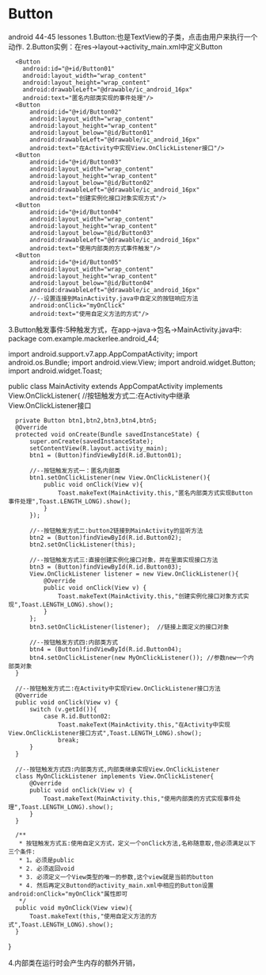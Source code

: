 # Button

android 44-45 lessones
1.Button:也是TextView的子类，点击由用户来执行一个动作.
2.Button实例：在res->layout->activity_main.xml中定义Button
  <?xml version="1.0" encoding="utf-8"?>
  <RelativeLayout xmlns:android="http://schemas.android.com/apk/res/android"
      xmlns:tools="http://schemas.android.com/tools"
      android:layout_width="match_parent"
      android:layout_height="match_parent"
      android:paddingBottom="@dimen/activity_vertical_margin"
      android:paddingLeft="@dimen/activity_horizontal_margin"
      android:paddingRight="@dimen/activity_horizontal_margin"
      android:paddingTop="@dimen/activity_vertical_margin"
      tools:context="com.example.mackerlee.android_44.MainActivity">
  
      <Button
        android:id="@+id/Button01"
        android:layout_width="wrap_content"
        android:layout_height="wrap_content"
        android:drawableLeft="@drawable/ic_android_16px"
        android:text="匿名内部类实现的事件处理"/>
      <Button
          android:id="@+id/Button02"
          android:layout_width="wrap_content"
          android:layout_height="wrap_content"
          android:layout_below="@id/Button01"
          android:drawableLeft="@drawable/ic_android_16px"
          android:text="在Activity中实现View.OnClickListener接口"/>
      <Button
          android:id="@+id/Button03"
          android:layout_width="wrap_content"
          android:layout_height="wrap_content"
          android:layout_below="@id/Button02"
          android:drawableLeft="@drawable/ic_android_16px"
          android:text="创建实例化接口对象实现方式"/>
      <Button
          android:id="@+id/Button04"
          android:layout_width="wrap_content"
          android:layout_height="wrap_content"
          android:layout_below="@id/Button03"
          android:drawableLeft="@drawable/ic_android_16px"
          android:text="使用内部类的方式事件触发"/>
      <Button
          android:id="@+id/Button05"
          android:layout_width="wrap_content"
          android:layout_height="wrap_content"
          android:layout_below="@id/Button04"
          android:drawableLeft="@drawable/ic_android_16px"
          //--设置连接到MainActivity.java中自定义的按钮响应方法
          android:onClick="myOnClick"
          android:text="使用自定义方法的方式"/>
  </RelativeLayout>
3.Button触发事件:5种触发方式，在app->java->包名->MainActivity.java中:
  package com.example.mackerlee.android_44;

  import android.support.v7.app.AppCompatActivity;
  import android.os.Bundle;
  import android.view.View;
  import android.widget.Button;
  import android.widget.Toast;
  
  public class MainActivity extends AppCompatActivity implements View.OnClickListener{ //按钮触发方式二:在Activity中继承View.OnClickListener接口
  
      private Button btn1,btn2,btn3,btn4,btn5;
      @Override
      protected void onCreate(Bundle savedInstanceState) {
          super.onCreate(savedInstanceState);
          setContentView(R.layout.activity_main);
          btn1 = (Button)findViewById(R.id.Button01);
  
          //--按钮触发方式一：匿名内部类
          btn1.setOnClickListener(new View.OnClickListener(){
              public void onClick(View v){
                  Toast.makeText(MainActivity.this,"匿名内部类方式实现Button事件处理",Toast.LENGTH_LONG).show();
              }
          });
  
          //--按钮触发方式二:button2链接到MainActivity的监听方法
          btn2 = (Button)findViewById(R.id.Button02);
          btn2.setOnClickListener(this);
  
          //--按钮触发方式三:直接创建实例化接口对象，并在里面实现接口方法
          btn3 = (Button)findViewById(R.id.Button03);
          View.OnClickListener listener = new View.OnClickListener(){
              @Override
              public void onClick(View v) {
                  Toast.makeText(MainActivity.this,"创建实例化接口对象方式实现",Toast.LENGTH_LONG).show();
              }
          };
          btn3.setOnClickListener(listener);  //链接上面定义的接口对象
  
          //--按钮触发方式四:内部类方式
          btn4 = (Button)findViewById(R.id.Button04);
          btn4.setOnClickListener(new MyOnClickListener()); //参数new一个内部类对象
      }
  
      //--按钮触发方式二:在Activity中实现View.OnClickListener接口方法
      @Override
      public void onClick(View v) {
          switch (v.getId()){
              case R.id.Button02:
                  Toast.makeText(MainActivity.this,"在Activity中实现View.OnClickListener接口方式",Toast.LENGTH_LONG).show();
                  break;
          }
      }
  
      //--按钮触发方式四:内部类方式,内部类继承实现View.OnClickListener
      class MyOnClickListener implements View.OnClickListener{
          @Override
          public void onClick(View v) {
              Toast.makeText(MainActivity.this,"使用内部类的方式实现事件处理",Toast.LENGTH_LONG).show();
          }
      }
  
      /**
       * 按钮触发方式五:使用自定义方式，定义一个onClick方法,名称随意取,但必须满足以下三个条件:
       * 1。必须是public
       * 2. 必须返回void
       * 3. 必须定义一个View类型的唯一的参数,这个view就是当前的button
       * 4. 然后再定义Buttond的activity_main.xml中相应的Button设置android:onClick="myOnClick"属性即可
       */
      public void myOnClick(View view){
          Toast.makeText(this,"使用自定义方法的方式",Toast.LENGTH_LONG).show();
      }
  }

4.内部类在运行时会产生内存的额外开销，
